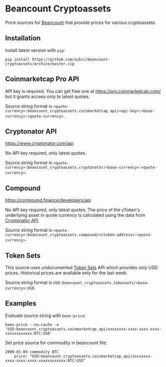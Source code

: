 # Beancount Cryptoassets

Price sources for [Beancount](http://furius.ca/beancount/) that provide prices for various cryptoassets.

## Installation

Install latest version with `pip`:

```
pip install https://github.com/xuhcc/beancount-cryptoassets/archive/master.zip
```

## Coinmarketcap Pro API

API key is required. You can get free one at https://pro.coinmarketcap.com/ but it grants access only to latest quotes.

Source string format is `<quote-currency>:beancount_cryptoassets.coinmarketcap_api/<api-key>:<base-currency>:<quote-currency>`.

## Cryptonator API

https://www.cryptonator.com/api

No API key required, only latest quotes.

Source string format is `<quote-currency>:beancount_cryptoassets.cryptonator/<base-currency>:<quote-currency>`.

## Compound

https://compound.finance/developers/api

No API key required, only latest quotes. The price of the cToken's underlying asset in quote currency is calculated using the data from [Cryptonator API](https://www.cryptonator.com/api).

Source string format is `<quote-currency>:beancount_cryptoassets.compound/<ctoken-address>:<quote-currency>`.

## Token Sets

This source uses undocumented [Token Sets](https://www.tokensets.com/) API which provides only USD prices. Historical prices are available only for the last week.

Source string format is `USD:beancount_cryptoassets.tokensets/<base-currency>:USD`.

## Examples

Evaluate source string with `bean-price`:

```
bean-price --no-cache -e 'USD:beancount_cryptoassets.coinmarketcap_api/xxxxxxxx-xxxx-xxxx-xxxx-xxxxxxxxxxxx:BTC:USD'
```

Set price source for commodity in beancount file:

```
2009-01-09 commodity BTC
    price: "USD:beancount_cryptoassets.coinmarketcap_api/xxxxxxxx-xxxx-xxxx-xxxx-xxxxxxxxxxxx:BTC:USD"
```
